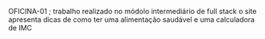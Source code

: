 OFICINA-01 ;
trabalho realizado no módolo intermediário de full stack
o site apresenta dicas de como ter uma alimentação saudável e uma calculadora de IMC
